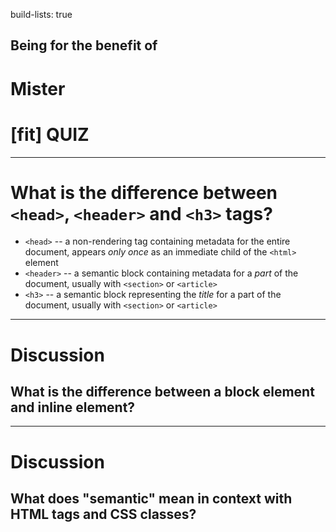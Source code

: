 build-lists: true

## Being for the benefit of
# Mister
# [fit] QUIZ

---

# What is the difference between `<head>`, `<header>` and `<h3>` tags?

* `<head>` -- a non-rendering tag containing metadata for the entire document, appears _only once_ as an immediate child of the `<html>` element
* `<header>` -- a semantic block containing metadata for a _part_ of the document, usually with `<section>` or `<article>`
* `<h3>` -- a semantic block representing the _title_ for a part of the document, usually with `<section>` or `<article>`

---

# Discussion

## What is the difference between a block element and inline element?

---

# Discussion

## What does "semantic" mean in context with HTML tags and CSS classes?

